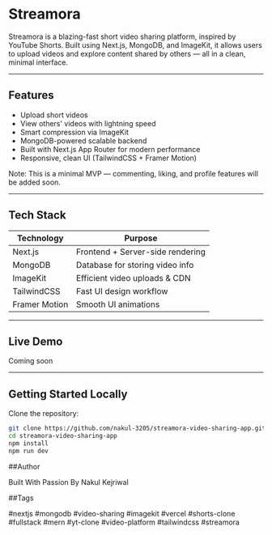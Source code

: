 # Streamora

Streamora is a blazing-fast short video sharing platform, inspired by YouTube Shorts. Built using Next.js, MongoDB, and ImageKit, it allows users to upload videos and explore content shared by others — all in a clean, minimal interface.

---

## Features

- Upload short videos
- View others' videos with lightning speed
- Smart compression via ImageKit
- MongoDB-powered scalable backend
- Built with Next.js App Router for modern performance
- Responsive, clean UI (TailwindCSS + Framer Motion)

Note: This is a minimal MVP — commenting, liking, and profile features will be added soon.

---

## Tech Stack

| Technology        | Purpose                           |
|-------------------|------------------------------------|
| Next.js           | Frontend + Server-side rendering   |
| MongoDB           | Database for storing video info    |
| ImageKit          | Efficient video uploads & CDN      |
| TailwindCSS       | Fast UI design workflow            |
| Framer Motion     | Smooth UI animations               |

---

## Live Demo

Coming soon

---

## Getting Started Locally

Clone the repository:

```bash
git clone https://github.com/nakul-3205/streamora-video-sharing-app.git
cd streamora-video-sharing-app
npm install
npm run dev
```

##Author

Built With Passion By Nakul Kejriwal

##Tags

#nextjs #mongodb #video-sharing #imagekit #vercel #shorts-clone #fullstack #mern #yt-clone #video-platform #tailwindcss #streamora
